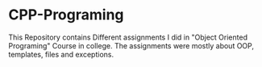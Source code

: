 # CPP-Programing 
This Repository contains Different assignments I did in "Object Oriented Programing" Course in college. The assignments were mostly about OOP, templates, files and exceptions.  
